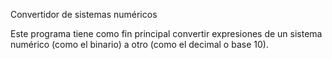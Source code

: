 Convertidor de sistemas numéricos

Este programa tiene como fin principal convertir expresiones de un sistema numérico (como el binario) a otro (como el decimal o base 10).
